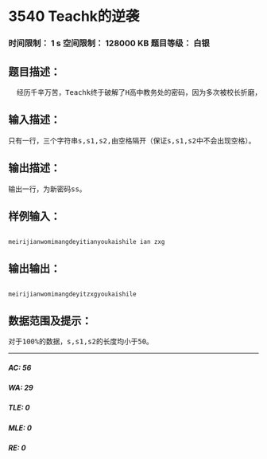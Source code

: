 # 3540 Teachk的逆袭   
### 时间限制： 1 s     空间限制： 128000 KB     题目等级： 白银  
## 题目描述：  

<pre>
  经历千辛万苦，Teachk终于破解了H高中教务处的密码，因为多次被校长折磨，她决定予以报复。现在已知教务处的密码是字符串s，Teachk决定将原密码中的子串s1部分替换为字符串s2，如果原密码中s1出现次数不知一次，则将最后一次出现的s1替换为s2。如果s1没有出现，则不作处理。请你输出替换后的新密码ss。
</pre>
  
  
## 输入描述：  

<pre>
只有一行，三个字符串s,s1,s2,由空格隔开（保证s,s1,s2中不会出现空格）。
</pre>
  
  
## 输出描述：  

<pre>
输出一行，为新密码ss。
</pre>
  
  
## 样例输入：  

<pre><code>
meirijianwomimangdeyitianyoukaishile ian zxg
</code></pre>
  
  
## 输出输出：  

<pre><code>
meirijianwomimangdeyitzxgyoukaishile
</code></pre>
  
  
## 数据范围及提示：  

<pre>
对于100%的数据，s,s1,s2的长度均小于50。
</pre>
  
  
***  

##### AC: 56  
##### WA: 29  
##### TLE: 0  
##### MLE: 0  
##### RE: 0  
